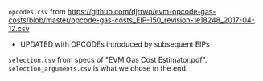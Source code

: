 `opcodes.csv` from https://github.com/djrtwo/evm-opcode-gas-costs/blob/master/opcode-gas-costs_EIP-150_revision-1e18248_2017-04-12.csv
  - UPDATED with OPCODEs introduced by subsequent EIPs

`selection.csv` from specs of "EVM Gas Cost Estimator.pdf".
`selection_arguments.csv` is what we chose in the end.
